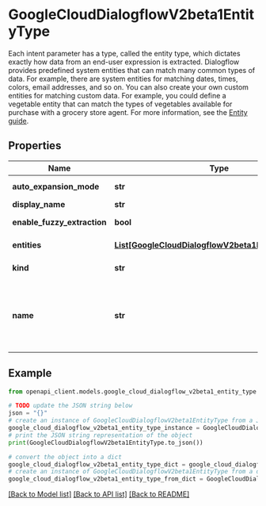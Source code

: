 # GoogleCloudDialogflowV2beta1EntityType

Each intent parameter has a type, called the entity type, which dictates exactly how data from an end-user expression is extracted. Dialogflow provides predefined system entities that can match many common types of data. For example, there are system entities for matching dates, times, colors, email addresses, and so on. You can also create your own custom entities for matching custom data. For example, you could define a vegetable entity that can match the types of vegetables available for purchase with a grocery store agent. For more information, see the [Entity guide](https://cloud.google.com/dialogflow/docs/entities-overview).

## Properties

Name | Type | Description | Notes
------------ | ------------- | ------------- | -------------
**auto_expansion_mode** | **str** | Optional. Indicates whether the entity type can be automatically expanded. | [optional] 
**display_name** | **str** | Required. The name of the entity type. | [optional] 
**enable_fuzzy_extraction** | **bool** | Optional. Enables fuzzy entity extraction during classification. | [optional] 
**entities** | [**List[GoogleCloudDialogflowV2beta1EntityTypeEntity]**](GoogleCloudDialogflowV2beta1EntityTypeEntity.md) | Optional. The collection of entity entries associated with the entity type. | [optional] 
**kind** | **str** | Required. Indicates the kind of entity type. | [optional] 
**name** | **str** | The unique identifier of the entity type. Required for EntityTypes.UpdateEntityType and EntityTypes.BatchUpdateEntityTypes methods. Supported formats: - &#x60;projects//agent/entityTypes/&#x60; - &#x60;projects//locations//agent/entityTypes/&#x60; | [optional] 

## Example

```python
from openapi_client.models.google_cloud_dialogflow_v2beta1_entity_type import GoogleCloudDialogflowV2beta1EntityType

# TODO update the JSON string below
json = "{}"
# create an instance of GoogleCloudDialogflowV2beta1EntityType from a JSON string
google_cloud_dialogflow_v2beta1_entity_type_instance = GoogleCloudDialogflowV2beta1EntityType.from_json(json)
# print the JSON string representation of the object
print(GoogleCloudDialogflowV2beta1EntityType.to_json())

# convert the object into a dict
google_cloud_dialogflow_v2beta1_entity_type_dict = google_cloud_dialogflow_v2beta1_entity_type_instance.to_dict()
# create an instance of GoogleCloudDialogflowV2beta1EntityType from a dict
google_cloud_dialogflow_v2beta1_entity_type_from_dict = GoogleCloudDialogflowV2beta1EntityType.from_dict(google_cloud_dialogflow_v2beta1_entity_type_dict)
```
[[Back to Model list]](../README.md#documentation-for-models) [[Back to API list]](../README.md#documentation-for-api-endpoints) [[Back to README]](../README.md)


